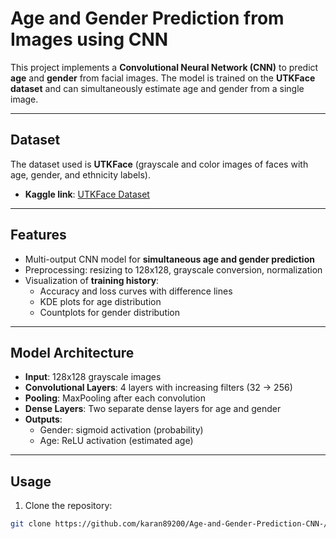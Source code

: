 # Age and Gender Prediction from Images using CNN

This project implements a **Convolutional Neural Network (CNN)** to predict **age** and **gender** from facial images. The model is trained on the **UTKFace dataset** and can simultaneously estimate age and gender from a single image.

---

## Dataset

The dataset used is **UTKFace** (grayscale and color images of faces with age, gender, and ethnicity labels).

- **Kaggle link**: [UTKFace Dataset](https://www.kaggle.com/datasets/jangedoo/utkface-new)

---

## Features

- Multi-output CNN model for **simultaneous age and gender prediction**  
- Preprocessing: resizing to 128x128, grayscale conversion, normalization  
- Visualization of **training history**:
  - Accuracy and loss curves with difference lines
  - KDE plots for age distribution
  - Countplots for gender distribution  

---

## Model Architecture

- **Input**: 128x128 grayscale images  
- **Convolutional Layers**: 4 layers with increasing filters (32 → 256)  
- **Pooling**: MaxPooling after each convolution  
- **Dense Layers**: Two separate dense layers for age and gender  
- **Outputs**:  
  - Gender: sigmoid activation (probability)  
  - Age: ReLU activation (estimated age)  

---

## Usage

1. Clone the repository:
```bash
git clone https://github.com/karan89200/Age-and-Gender-Prediction-CNN-/tree/main
